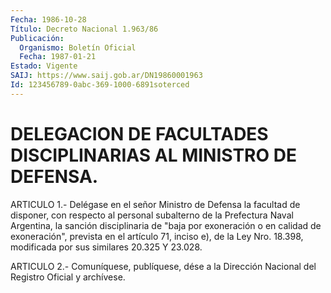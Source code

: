 ```yaml
---
Fecha: 1986-10-28
Título: Decreto Nacional 1.963/86
Publicación:
  Organismo: Boletín Oficial
  Fecha: 1987-01-21
Estado: Vigente
SAIJ: https://www.saij.gob.ar/DN19860001963
Id: 123456789-0abc-369-1000-6891soterced
---
```

# DELEGACION DE FACULTADES DISCIPLINARIAS AL MINISTRO DE DEFENSA.

<a id="1"></a>
ARTICULO 1.- Delégase en el señor Ministro de Defensa la facultad de disponer, con respecto al personal subalterno de la Prefectura Naval Argentina, la sanción disciplinaria de "baja por exoneración o en calidad de exoneración", prevista en el artículo 71, inciso e), de la Ley Nro. 18.398, modificada por sus similares 20.325 Y 23.028.

<a id="2"></a>
ARTICULO 2.- Comuníquese, publíquese, dése a la Dirección Nacional del Registro Oficial y archívese.
